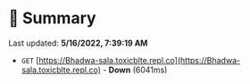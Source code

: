 # 📖 Summary
Last updated: **5/16/2022, 7:39:19 AM**

- `GET` [https://Bhadwa-sala.toxicblte.repl.co](https://Bhadwa-sala.toxicblte.repl.co) - **Down** (6041ms)
